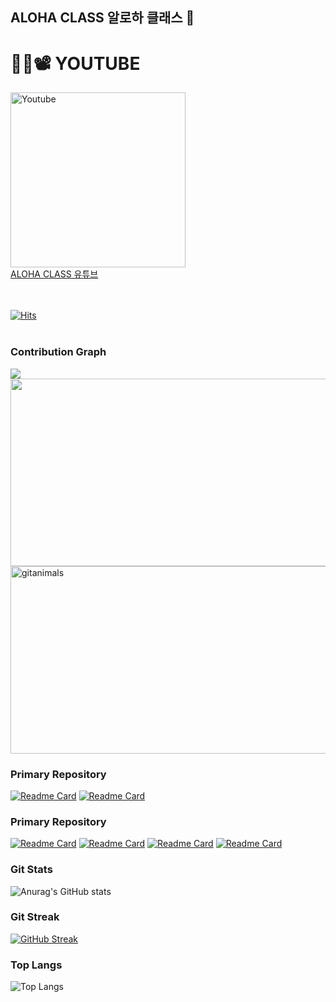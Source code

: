 ## ALOHA CLASS 알로하 클래스 🌴


# 👩‍🏫📽 YOUTUBE 
<a href="https://www.youtube.com/channel/UCVqCofIsA8rXp8Nm0-Rzo0A?sub_confirmation=1" rel="nofollow"><img alt="Youtube" title="Youtube" src="https://i.imgur.com/Fj6mooW.png" data-canonical-src="https://img.shields.io/badge/-Subscribe-red?style=for-the-badge&amp;logo=youtube&amp;logoColor=white" style="width: 280px; max-width:100%"></a>
<br>
<a href="https://www.youtube.com/@alohaclass" target="_blank">ALOHA CLASS 유튜브</a>
<br>
<br>
<br>

[![Hits](https://hits.seeyoufarm.com/api/count/incr/badge.svg?url=https%3A%2F%2Fgithub.com%2FALOHA-CLASS&count_bg=%23252090&title_bg=%23FF0000&icon=youtubetv.svg&icon_color=%23E7E7E7&title=ALOLA-CLASS&edge_flat=false)](https://hits.seeyoufarm.com)
<br><br>



<!-- 잔디 -->
### Contribution Graph 
<img src="https://ghchart.rshah.org/219138/wwwalohacampus" />




<!-- GitHub 펫 -->
<a href="https://www.gitanimals.org/en_US?utm_medium=image&utm_source=wwwalohacampus&utm_content=farm">
<img
  src="https://render.gitanimals.org/farms/wwwalohacampus"
  width="600"
  height="300"
/>
</a>

<!-- 길드 -->
<a href="https://www.gitanimals.org/">
      <img
        src="https://render.gitanimals.org/guilds/680306676102614987/draw"
        width="600"
        height="300"
        alt="gitanimals"
      />
    </a>



<!--
![Anurag's GitHub stats](https://github-readme-stats.vercel.app/api?username=wwwalohacampus&theme=default&show_icons=true)

-->
<!-- 대표 앱 -->
### Primary Repository
[![Readme Card](https://github-readme-stats.vercel.app/api/pin/?username=ALOHA-CLASS&repo=JavaFX_BBS&show_icons=true&theme=nightowl)](https://github.com/ALOHA-CLASS/JavaFX_BBS)
[![Readme Card](https://github-readme-stats.vercel.app/api/pin/?username=ALOHA-CLASS&repo=JavaFX_QRCodeGenerator&show_icons=true&theme=nightowl)](https://github.com/ALOHA-CLASS/JavaFX_QRCodeGenerator)

<!-- 대표 레포지토리 -->
### Primary Repository
[![Readme Card](https://github-readme-stats.vercel.app/api/pin/?username=ALOHA-CLASS&repo=MSA9_JAVA&show_icons=true&theme=nightowl)](https://github.com/ALOHA-CLASS/MSA9_JAVA)
[![Readme Card](https://github-readme-stats.vercel.app/api/pin/?username=ALOHA-CLASS&repo=SpringBoot_TJE&show_icons=true&theme=nightowl)](https://github.com/ALOHA-CLASS/SpringBoot_TJE)
[![Readme Card](https://github-readme-stats.vercel.app/api/pin/?username=ALOHA-CLASS&repo=Node.js_TJE&show_icons=true&theme=nightowl)](https://github.com/ALOHA-CLASS/Node.js_TJE)
[![Readme Card](https://github-readme-stats.vercel.app/api/pin/?username=ALOHA-CLASS&repo=React_TJE&show_icons=true&theme=nightowl)](https://github.com/ALOHA-CLASS/React_TJE)

<!-- 깃 스텟 -->
### Git Stats 
![Anurag's GitHub stats](https://github-readme-stats-git-masterorgs-github-readme-stats-team.vercel.app/api?username=wwwalohacampus&include_orgs=true&include_all_commits=true&count_private=true&show_icons=true&theme=nightowl&locale=kr)

### Git Streak
[![GitHub Streak](https://streak-stats.demolab.com?user=wwwalohacampus&theme=github-dark-blue&locale=ko)](https://git.io/streak-stats)

### Top Langs
![Top Langs](https://github-readme-stats.vercel.app/api/top-langs/?username=wwwalohacampus&layout=pie&include_orgs=true&count_private=true&show_icons=true&theme=nightowl&locale=kr)

<!-- 백준 --> 
<!--
[![Solved.ac
프로필](http://mazassumnida.wtf/api/generate_badge?boj=h850415)](https://solved.ac/h850415)
-->

